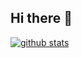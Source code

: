 ## Hi there 👋

[![github stats](https://github-readme-stats-one-bice.vercel.app/api?username=Janghyun1230&show_icons=true&include_all_commits=true&count_private=true&role=OWNER,ORGANIZATION_MEMBER,COLLABORATOR)](https://github.com/Janghyun1230/github-readme-stats)

<!--
**Janghyun1230/Janghyun1230** is a ✨ _special_ ✨ repository because its `README.md` (this file) appears on your GitHub profile.

Here are some ideas to get you started:

- 🔭 I’m currently working on ...
- 🌱 I’m currently learning ...
- 👯 I’m looking to collaborate on ...
- 🤔 I’m looking for help with ...
- 💬 Ask me about ...
- 📫 How to reach me: ...
- 😄 Pronouns: ...
- ⚡ Fun fact: ...
-->
